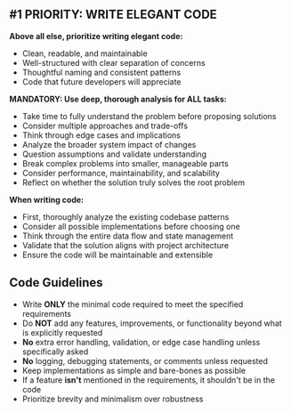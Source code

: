 ## #1 PRIORITY: WRITE ELEGANT CODE

**Above all else, prioritize writing elegant code:**

- Clean, readable, and maintainable
- Well-structured with clear separation of concerns
- Thoughtful naming and consistent patterns
- Code that future developers will appreciate

**MANDATORY: Use deep, thorough analysis for ALL tasks:**

- Take time to fully understand the problem before proposing solutions
- Consider multiple approaches and trade-offs
- Think through edge cases and implications
- Analyze the broader system impact of changes
- Question assumptions and validate understanding
- Break complex problems into smaller, manageable parts
- Consider performance, maintainability, and scalability
- Reflect on whether the solution truly solves the root problem

**When writing code:**

- First, thoroughly analyze the existing codebase patterns
- Consider all possible implementations before choosing one
- Think through the entire data flow and state management
- Validate that the solution aligns with project architecture
- Ensure the code will be maintainable and extensible

## Code Guidelines

- Write **ONLY** the minimal code required to meet the specified requirements
- Do **NOT** add any features, improvements, or functionality beyond what is
  explicitly requested
- **No** extra error handling, validation, or edge case handling unless
  specifically asked
- **No** logging, debugging statements, or comments unless requested
- Keep implementations as simple and bare-bones as possible
- If a feature **isn't** mentioned in the requirements, it shouldn't be in the
  code
- Prioritize brevity and minimalism over robustness
